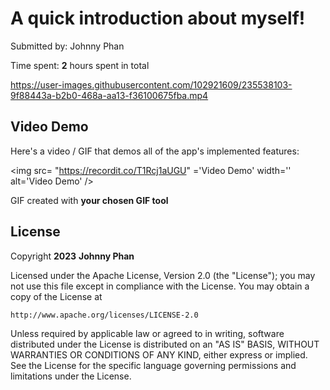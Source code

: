 
# A quick introduction about myself!

Submitted by: Johnny Phan

Time spent: **2** hours spent in total




https://user-images.githubusercontent.com/102921609/235538103-9f88443a-b2b0-468a-aa13-f36100675fba.mp4




## Video Demo

Here's a video / GIF that demos all of the app's implemented features:

<img src= "https://recordit.co/T1Rcj1aUGU" ='Video Demo' width='' alt='Video Demo' />

GIF created with **your chosen GIF tool**


## License

Copyright **2023** **Johnny Phan**

Licensed under the Apache License, Version 2.0 (the "License");
you may not use this file except in compliance with the License.
You may obtain a copy of the License at

    http://www.apache.org/licenses/LICENSE-2.0

Unless required by applicable law or agreed to in writing, software
distributed under the License is distributed on an "AS IS" BASIS,
WITHOUT WARRANTIES OR CONDITIONS OF ANY KIND, either express or implied.
See the License for the specific language governing permissions and
limitations under the License.
